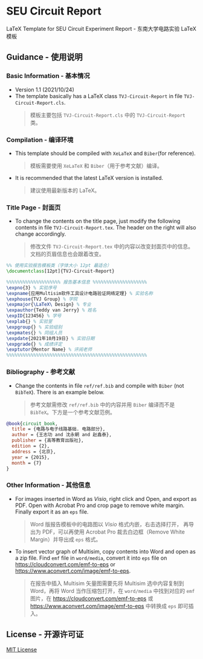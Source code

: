 # SEU Circuit Report
LaTeX Template for SEU Circuit Experiment Report - 东南大学电路实验 LaTeX 模板

## Guidance - 使用说明

### Basic Information - 基本情况
- Version 1.1 (2021/10/24)
- The template basically has a LaTeX class `TVJ-Circuit-Report` in file `TVJ-Circuit-Report.cls`.
  > 模板主要包括 `TVJ-Circuit-Report.cls` 中的 `TVJ-Circuit-Report` 类。

### Compilation - 编译环境
- This template should be compiled with `XeLaTeX` and `Biber`(for reference).
  > 模板需要使用 `XeLaTeX` 和 `Biber`（用于参考文献）编译。
- It is recommended that the latest LaTeX version is installed.
  > 建议使用最新版本的 LaTeX。

### Title Page - 封面页
- To change the contents on the title page, just modify the following contents in file `TVJ-Circuit-Report.tex`.
  The header on the right will also change accordingly.
  > 修改文件 `TVJ-Circuit-Report.tex` 中的内容以改变封面页中的信息。
  > 文档的页眉信息也会跟着改变。

```latex
%% 使用实验报告模板类（字体大小 12pt 最适合）
\documentclass[12pt]{TVJ-Circuit-Report}

%%%%%%%%%%%%%%%%%%%% 报告基本信息 %%%%%%%%%%%%%%%%%%%%
\expno{3} % 实验序号
\expname{应用Multisim软件工具设计电路验证网络定理} % 实验名称
\exphouse{TVJ Group} % 学院
\expmajor{\LaTeX\ Design} % 专业
\expauthor{Teddy van Jerry} % 姓名
\expID{123456} % 学号
\explab{} % 实验室
\expgroup{} % 实验组别
\expmates{} % 同组人员
\expdate{2021年10月19日} % 实验日期
\expgrade{} % 成绩评定
\exptutor{Mentor Name} % 评阅老师
%%%%%%%%%%%%%%%%%%%%%%%%%%%%%%%%%%%%%%%%%%%%%%%%%%%%
```

### Bibliography - 参考文献
- Change the contents in file `ref/ref.bib` and compile with `Biber` (not `BibTeX`). There is an example below.
  > 参考文献需修改 `ref/ref.bib` 中的内容并用 `Biber` 编译而不是 `BibTeX`。下方是一个参考文献范例。
```bib
@book{circuit_book,
  title = {电路与电子线路基础. 电路部分},
  author = {王志功 and 沈永朝 and 赵鑫泰},
  publisher = {高等教育出版社},
  edition = {2},
  address = {北京},
  year = {2015},
  month = {7}
}
```

### Other Information - 其他信息
- For images inserted in Word as *Visio*, right click and Open, and export as PDF.
  Open with Acrobat Pro and crop page to remove white margin.
  Finally export it as an `eps` file.
  > Word 版报告模板中的电路图以 *Visio* 格式内嵌，右击选择打开，
  再导出为 PDF，可以再使用 Acrobat Pro 裁去白边框（Remove White Margin）并导出成 `eps` 格式。
- To insert vector graph of Multisim, copy contents into Word and open as a zip file.
  Find `emf` file in `word/media`, convert it into `eps` file on https://cloudconvert.com/emf-to-eps or https://www.aconvert.com/image/emf-to-eps.
  > 在报告中插入 Multisim 矢量图需要先将 Multisim 选中内容复制到 Word，再将 Word 当作压缩包打开，在 `word/media` 中找到对应的 `emf` 图片，在 https://cloudconvert.com/emf-to-eps 或 https://www.aconvert.com/image/emf-to-eps 中转换成 `eps` 即可插入。

## License - 开源许可证
[MIT License](LICENSE)
